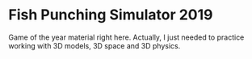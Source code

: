 # Fish Punching Simulator 2019

Game of the year material right here. Actually, I just needed to practice working with 3D models, 3D space and 3D physics.
